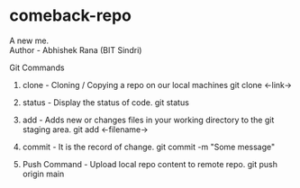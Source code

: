 # comeback-repo
A new me. <br>
Author - Abhishek Rana (BIT Sindri)

Git Commands

1. clone - Cloning / Copying a repo on our local machines
git clone <-link->

2. status - Display the status of code.
git status

3. add - Adds new or changes files in your working directory to the git staging area.
git add <-filename->

4. commit - It is the record of change.
git commit -m "Some message"

5. Push Command - Upload local repo content to remote repo.
git push origin main